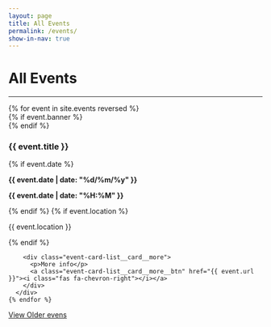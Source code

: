```yaml
---
layout: page
title: All Events
permalink: /events/
show-in-nav: true
---
```


# All Events

-----------
<div class="page-section">
  <div class="event-card-list">
    {% for event in site.events reversed %}
      <div class="event-card-list__card">
        {% if event.banner %}
          <div class="event-card-list__card__banner" style="background-image: url(/assets/images/contrib/events/{{ event.banner }});"></div>
        {% endif %}
        <h3>{{ event.title }}</h3>
        {% if event.date %}
          <div class="event-card-list__card__info">
            <i class="fas fa-calendar-day"></i>
            <p><strong>{{ event.date | date: "%d/%m/%y" }}</strong></p>
          </div>
          <div class="event-card-list__card__info">
            <i class="fas fa-clock"></i>
            <p><strong>{{ event.date | date: "%H:%M" }}</strong></p>
          </div>
        {% endif %}
        {% if event.location %}
          <div class="event-card-list__card__info">
            <i class="fas fa-map-marker"></i>
            <p>{{ event.location }}</p>
          </div>
        {% endif %}

        <div class="event-card-list__card__more">
          <p>More info</p>
          <a class="event-card-list__card__more__btn" href="{{ event.url }}"><i class="fas fa-chevron-right"></i></a>
        </div>
      </div>
    {% endfor %}
  </div>
  <a class="btn btn--dark" href="/blog_all">View Older evens</a>
</div>
